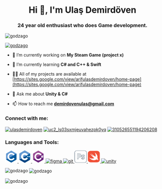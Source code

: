 <h1 align="center">Hi 👋, I'm Ulaş Demirdöven</h1>
<h3 align="center">24 year old enthusiast who does Game development.</h3>

<p align="left"> <img src="https://komarev.com/ghpvc/?username=godzago&label=Profile%20views&color=0e75b6&style=flat" alt="godzago" /> </p>

<p align="left"> <a href="https://github.com/ryo-ma/github-profile-trophy"><img src="https://github-profile-trophy.vercel.app/?username=godzago" alt="godzago" /></a> </p>

- 🔭 I’m currently working on **My Steam Game (project x)**

- 🌱 I’m currently learning **C# and C++ & Swift**

- 👨‍💻 All of my projects are available at [https://sites.google.com/view/arifulasdemirdoven/home-page](https://sites.google.com/view/arifulasdemirdoven/home-page)

- 💬 Ask me about **Unity & C#**

- 📫 How to reach me **demirdovenulas@gmail.com**

<h3 align="left">Connect with me:</h3>
<p align="left">
<a href="https://linkedin.com/in/ulasdemirdoven" target="blank"><img align="center" src="https://raw.githubusercontent.com/rahuldkjain/github-profile-readme-generator/master/src/images/icons/Social/linked-in-alt.svg" alt="ulasdemirdoven" height="30" width="40" /></a>
<a href="https://www.youtube.com/c/uc2_ls03sxmjeuvahezpk0yq" target="blank"><img align="center" src="https://raw.githubusercontent.com/rahuldkjain/github-profile-readme-generator/master/src/images/icons/Social/youtube.svg" alt="uc2_ls03sxmjeuvahezpk0yq" height="30" width="40" /></a>
<a href="https://discord.gg/310526551194206208" target="blank"><img align="center" src="https://raw.githubusercontent.com/rahuldkjain/github-profile-readme-generator/master/src/images/icons/Social/discord.svg" alt="310526551194206208" height="30" width="40" /></a>
</p>

<h3 align="left">Languages and Tools:</h3>
<p align="left"> <a href="https://www.cprogramming.com/" target="_blank" rel="noreferrer"> <img src="https://raw.githubusercontent.com/devicons/devicon/master/icons/c/c-original.svg" alt="c" width="40" height="40"/> </a> <a href="https://www.w3schools.com/cpp/" target="_blank" rel="noreferrer"> <img src="https://raw.githubusercontent.com/devicons/devicon/master/icons/cplusplus/cplusplus-original.svg" alt="cplusplus" width="40" height="40"/> </a> <a href="https://www.w3schools.com/cs/" target="_blank" rel="noreferrer"> <img src="https://raw.githubusercontent.com/devicons/devicon/master/icons/csharp/csharp-original.svg" alt="csharp" width="40" height="40"/> </a> <a href="https://www.figma.com/" target="_blank" rel="noreferrer"> <img src="https://www.vectorlogo.zone/logos/figma/figma-icon.svg" alt="figma" width="40" height="40"/> </a> <a href="https://git-scm.com/" target="_blank" rel="noreferrer"> <img src="https://www.vectorlogo.zone/logos/git-scm/git-scm-icon.svg" alt="git" width="40" height="40"/> </a> <a href="https://www.photoshop.com/en" target="_blank" rel="noreferrer"> <img src="https://raw.githubusercontent.com/devicons/devicon/master/icons/photoshop/photoshop-line.svg" alt="photoshop" width="40" height="40"/> </a> <a href="https://developer.apple.com/swift/" target="_blank" rel="noreferrer"> <img src="https://raw.githubusercontent.com/devicons/devicon/master/icons/swift/swift-original.svg" alt="swift" width="40" height="40"/> </a> <a href="https://unity.com/" target="_blank" rel="noreferrer"> <img src="https://www.vectorlogo.zone/logos/unity3d/unity3d-icon.svg" alt="unity" width="40" height="40"/> </a> </p>

<p><img align="left" src="https://github-readme-stats.vercel.app/api/top-langs?username=godzago&show_icons=true&locale=en&layout=compact" alt="godzago" /></p>

<p>&nbsp;<img align="center" src="https://github-readme-stats.vercel.app/api?username=godzago&show_icons=true&locale=en" alt="godzago" /></p>

<p><img align="center" src="https://github-readme-streak-stats.herokuapp.com/?user=godzago&" alt="godzago" /></p>


